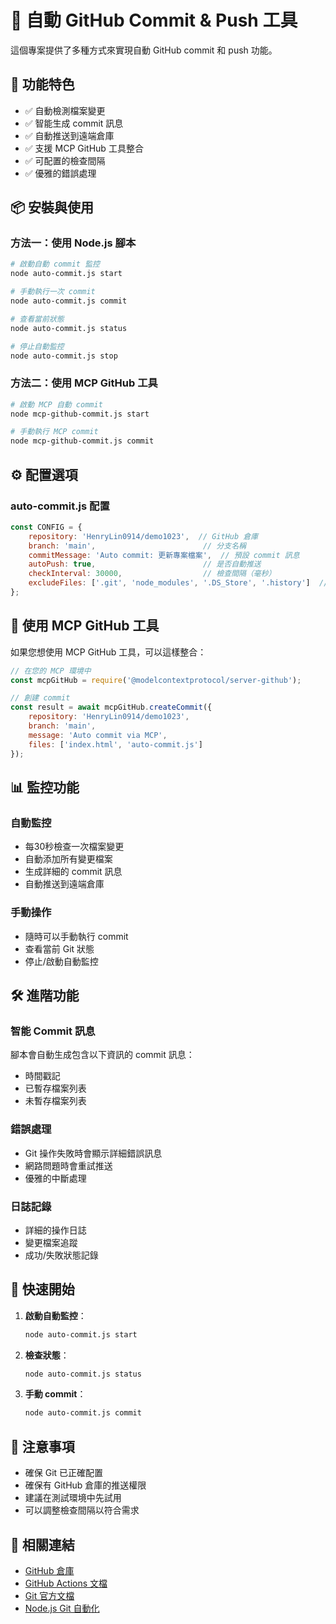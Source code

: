# 🤖 自動 GitHub Commit & Push 工具

這個專案提供了多種方式來實現自動 GitHub commit 和 push 功能。

## 🚀 功能特色

- ✅ 自動檢測檔案變更
- ✅ 智能生成 commit 訊息
- ✅ 自動推送到遠端倉庫
- ✅ 支援 MCP GitHub 工具整合
- ✅ 可配置的檢查間隔
- ✅ 優雅的錯誤處理

## 📦 安裝與使用

### 方法一：使用 Node.js 腳本

```bash
# 啟動自動 commit 監控
node auto-commit.js start

# 手動執行一次 commit
node auto-commit.js commit

# 查看當前狀態
node auto-commit.js status

# 停止自動監控
node auto-commit.js stop
```

### 方法二：使用 MCP GitHub 工具

```bash
# 啟動 MCP 自動 commit
node mcp-github-commit.js start

# 手動執行 MCP commit
node mcp-github-commit.js commit
```

## ⚙️ 配置選項

### auto-commit.js 配置

```javascript
const CONFIG = {
    repository: 'HenryLin0914/demo1023',  // GitHub 倉庫
    branch: 'main',                        // 分支名稱
    commitMessage: 'Auto commit: 更新專案檔案',  // 預設 commit 訊息
    autoPush: true,                        // 是否自動推送
    checkInterval: 30000,                  // 檢查間隔（毫秒）
    excludeFiles: ['.git', 'node_modules', '.DS_Store', '.history']  // 排除檔案
};
```

## 🔧 使用 MCP GitHub 工具

如果您想使用 MCP GitHub 工具，可以這樣整合：

```javascript
// 在您的 MCP 環境中
const mcpGitHub = require('@modelcontextprotocol/server-github');

// 創建 commit
const result = await mcpGitHub.createCommit({
    repository: 'HenryLin0914/demo1023',
    branch: 'main',
    message: 'Auto commit via MCP',
    files: ['index.html', 'auto-commit.js']
});
```

## 📊 監控功能

### 自動監控
- 每30秒檢查一次檔案變更
- 自動添加所有變更檔案
- 生成詳細的 commit 訊息
- 自動推送到遠端倉庫

### 手動操作
- 隨時可以手動執行 commit
- 查看當前 Git 狀態
- 停止/啟動自動監控

## 🛠️ 進階功能

### 智能 Commit 訊息
腳本會自動生成包含以下資訊的 commit 訊息：
- 時間戳記
- 已暫存檔案列表
- 未暫存檔案列表

### 錯誤處理
- Git 操作失敗時會顯示詳細錯誤訊息
- 網路問題時會重試推送
- 優雅的中斷處理

### 日誌記錄
- 詳細的操作日誌
- 變更檔案追蹤
- 成功/失敗狀態記錄

## 🚀 快速開始

1. **啟動自動監控**：
   ```bash
   node auto-commit.js start
   ```

2. **檢查狀態**：
   ```bash
   node auto-commit.js status
   ```

3. **手動 commit**：
   ```bash
   node auto-commit.js commit
   ```

## 📝 注意事項

- 確保 Git 已正確配置
- 確保有 GitHub 倉庫的推送權限
- 建議在測試環境中先試用
- 可以調整檢查間隔以符合需求

## 🔗 相關連結

- [GitHub 倉庫](https://github.com/HenryLin0914/demo1023)
- [GitHub Actions 文檔](https://docs.github.com/en/actions)
- [Git 官方文檔](https://git-scm.com/doc)
- [Node.js Git 自動化](https://github.com/steveukx/git-js)
